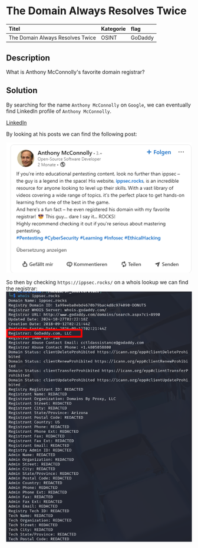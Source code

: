 # The Domain Always Resolves Twice

| Titel          | Kategorie | flag |
| :---        |    :----   |:--- |
| The Domain Always Resolves Twice | OSINT  | GoDaddy |

## Description
What is Anthony McConnolly's favorite domain registrar?

## Solution
By searching for the name `Anthony McConnolly` on `Google`, we can eventually find LinkedIn profile of `Anthony McConnolly`.

[LinkedIn](https://www.linkedin.com/in/anthony-mcconnolly-b9110a351/)

By looking at his posts we can find the following post:

![LinkedIn Post](images/Screenshot_205.png)

So then by checking `https://ippsec.rocks/` on a whois lookup we can find the registrar:
![Whois](images/Screenshot_207.png)